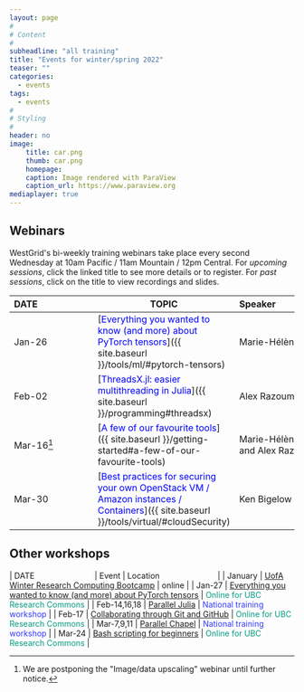 ```yaml
---
layout: page
#
# Content
#
subheadline: "all training"
title: "Events for winter/spring 2022"
teaser: ""
categories:
  - events
tags:
  - events
#
# Styling
#
header: no
image:
    title: car.png
    thumb: car.png
    homepage:
    caption: Image rendered with ParaView
    caption_url: https://www.paraview.org
mediaplayer: true
---
```


<!-- Please check this page in early January 2022 to see the full list of upcoming winter/spring webinars and workshops. -->

## Webinars

WestGrid's bi-weekly training webinars take place every second Wednesday at 10am Pacific / 11am Mountain / 12pm
Central. For *upcoming sessions*, click the linked title to see more details or to register. For *past sessions*, click
on the title to view recordings and slides.

| DATE&nbsp;&nbsp;&nbsp;&nbsp;&nbsp;&nbsp;&nbsp;&nbsp;&nbsp;&nbsp;&nbsp;&nbsp;&nbsp;&nbsp;&nbsp;&nbsp;&nbsp;&nbsp;&nbsp;&nbsp;&nbsp; | TOPIC | Speaker&nbsp;&nbsp;&nbsp;&nbsp;&nbsp;&nbsp;&nbsp;&nbsp;&nbsp;&nbsp;&nbsp;&nbsp;&nbsp;&nbsp;&nbsp;&nbsp;&nbsp;&nbsp;&nbsp;&nbsp;&nbsp;&nbsp;&nbsp;&nbsp;&nbsp;&nbsp;&nbsp; |
| ------------- | --------------- | ----------------- |
| Jan-26 | [<span style="color:blue">Everything you wanted to know (and more) about PyTorch tensors</span>]({{ site.baseurl }}/tools/ml/#pytorch-tensors) | Marie-Hélène Burle |
| Feb-02 | [<span style="color:blue">ThreadsX.jl: easier multithreading in Julia</span>]({{ site.baseurl }}/programming#threadsx) | Alex Razoumov |
| Mar-16[^1] | [<span style="color:blue">A few of our favourite tools</span>]({{ site.baseurl }}/getting-started#a-few-of-our-favourite-tools) | Marie-Hélène Burle and Alex Razoumov |
| Mar-30 | [<span style="color:blue">Best practices for securing your own OpenStack VM / Amazon instances / Containers</span>]({{ site.baseurl }}/tools/virtual/#cloudSecurity) | Ken Bigelow |

[^1]: We are postponing the "Image/data upscaling" webinar until further notice.

<!-- | Mar-16 | [Image/data upscaling: training and parallel workflows](https://www.eventbrite.ca/e/241331006537) | Alex Razoumov and Marie-Hélène Burle | -->
<!-- Apr-13 - after the transition -->
<!-- Apr-27 - after the transition -->
<!-- May-11 - after the transition -->
<!-- May-25 - after the transition -->

<!-- Nov-08[^1] -->
<!-- [^1]: Note the different day of the week (Friday). -->

## Other workshops

| DATE&nbsp;&nbsp;&nbsp;&nbsp;&nbsp;&nbsp;&nbsp;&nbsp;&nbsp;&nbsp;&nbsp;&nbsp;&nbsp;&nbsp;&nbsp;&nbsp;&nbsp;&nbsp;&nbsp;&nbsp;&nbsp;&nbsp;&nbsp;&nbsp;&nbsp;&nbsp; | Event | Location&nbsp;&nbsp;&nbsp;&nbsp;&nbsp;&nbsp;&nbsp;&nbsp;&nbsp;&nbsp;&nbsp;&nbsp;&nbsp;&nbsp;&nbsp;&nbsp;&nbsp;&nbsp;&nbsp;&nbsp;&nbsp;&nbsp;&nbsp;&nbsp;&nbsp; |
| January | [UofA Winter Research Computing Bootcamp](https://www.ualberta.ca/information-services-and-technology/news/2022/winter-research-computing-bootcamp-starts-january-17.html) | online |
| Jan-27 | [Everything you wanted to know (and more) about PyTorch tensors](https://libcal.library.ubc.ca/event/3653468) | <span style="color:#049A80">Online for UBC Research Commons</span> |
| Feb-14,16,18 | [Parallel Julia](https://parallel-programming-in-julia.eventbrite.ca) | <span style="color:#3339ff">National training workshop</span> |
| Feb-17 | [Collaborating through Git and GitHub](https://libcal.library.ubc.ca/event/3653471) | <span style="color:#049A80">Online for UBC Research Commons</span> |
| Mar-7,9,11 | [Parallel Chapel](https://parallel-programming-in-chapel.eventbrite.ca) | <span style="color:#3339ff">National training workshop</span> |
| Mar-24 | [Bash scripting for beginners](https://libcal.library.ubc.ca/event/3653491) | <span style="color:#049A80">Online for UBC Research Commons</span> |

<!-- ## Western Canada Research Computing summer school -->

<!-- WestGrid ceased its operations on March 31, 2022. Since April 1, 2022 the advanced research computing / HPC training in -->
<!-- Western Canada is coordinated by the Digital Research Alliance of Canada and Simon Fraser University, in collaboration -->
<!-- with other universities. Consequently, "WestGrid summer school" has been renamed "Western Canada Research Computing -->
<!-- summer school". It will run online from mid-May to mid-July, 2022. The course details and the registration information -->
<!-- will be published soon. -->

<!-- As always, we welcome requests for other training topics and events. Please email suggestions to `arc dash training at -->
<!-- sfu dot ca`. -->
